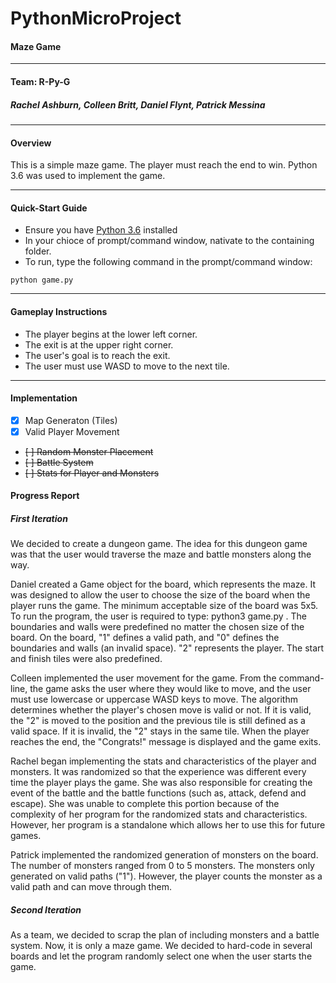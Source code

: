 # PythonMicroProject

#### Maze Game
---

#### Team: R-Py-G
##### Rachel Ashburn, Colleen Britt, Daniel Flynt, Patrick Messina
---

#### Overview
This is a simple maze game. The player must reach the end to win.
Python 3.6 was used to implement the game.
***

#### Quick-Start Guide
* Ensure you have [Python 3.6](https://www.python.org/downloads/) installed
* In your chioce of prompt/command window, nativate to the containing folder.
* To run, type the following command in the prompt/command window:

`python game.py`

---

#### Gameplay Instructions
* The player begins at the lower left corner.
* The exit is at the upper right corner.
* The user's goal is to reach the exit.
* The user must use WASD to move to the next tile.
---

#### Implementation
- [x] Map Generaton (Tiles)
- [x] Valid Player Movement
- ~~[ ] Random Monster Placement~~
- ~~[ ] Battle System~~
- ~~[ ] Stats for Player and Monsters~~

#### Progress Report

##### First Iteration

We decided to create a dungeon game. The idea for this dungeon game was that the user would traverse the maze and battle monsters along the way.

Daniel created a Game object for the board, which represents the maze. It was designed to allow the user to choose the size of the board when the player runs the game. The minimum acceptable size of the board was 5x5. To run the program, the user is required to type: python3 game.py <size of the width> <size of height>. The boundaries and walls were predefined no matter the chosen size of the board. On the board, "1" defines a valid path, and "0" defines the boundaries and walls (an invalid space). "2" represents the player. The start and finish tiles were also predefined.

Colleen implemented the user movement for the game. From the command-line, the game asks the user where they would like to move, and the user must use lowercase or uppercase WASD keys to move. The algorithm determines whether the player's chosen move is valid or not. If it is valid, the "2" is moved to the position and the previous tile is still defined as a valid space. If it is invalid, the "2" stays in the same tile. When the player reaches the end, the "Congrats!" message is displayed and the game exits.

Rachel began implementing the stats and characteristics of the player and monsters. It was randomized so that the experience was different every time the player plays the game. She was also responsible for creating the event of the battle and the battle functions (such as, attack, defend and escape). She was unable to complete this portion because of the complexity of her program for the randomized stats and characteristics. However, her program is a standalone which allows her to use this for future games.

Patrick implemented the randomized generation of monsters on the board. The number of monsters ranged from 0 to 5 monsters. The monsters only generated on valid paths ("1"). However, the player counts the monster as a valid path and can move through them.

##### Second Iteration

As a team, we decided to scrap the plan of including monsters and a battle system. Now, it is only a maze game. We decided to hard-code in several boards and let the program randomly select one when the user starts the game.
